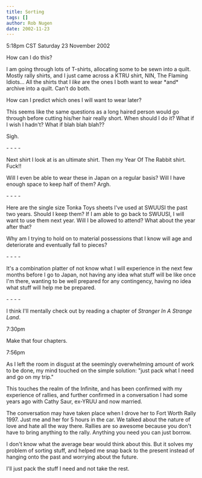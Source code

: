 ```yaml
---
title: Sorting
tags: []
author: Rob Nugen
date: 2002-11-23
---
```


<p class=date>5:18pm CST Saturday 23 November 2002</p>

<p>How can I do this?</p>

<p>I am going through lots of T-shirts, allocating some to be sewn
into a quilt.  Mostly rally shirts, and I just came across a KTRU
shirt, NIN, The Flaming Idiots...  All the shirts that I <em>like</em>
are the ones I both want to wear *and* archive into a quilt.  Can't do
both.</p>

<p>How can I predict which ones I will want to wear later?</p>

<p>This seems like the same questions as a long haired person would go
through before cutting his/her hair really short.  When should I do
it?  What if I wish I hadn't?  What if blah blah blah??</p>

<p>Sigh.</p>

<p>- - - -</p>

<p>Next shirt I look at is an ultimate shirt.  Then my Year Of The
Rabbit shirt.  Fuck!!</p>

<p>Will I even be able to wear these in Japan on a regular basis?
Will I have enough space to keep half of them?  Argh.</p>

<p>- - - -</p>

<p>Here are the single size Tonka Toys sheets I've used at SWUUSI the
past two years.  Should I keep them?  If I am able to go back to
SWUUSI, I will want to use them next year.  Will I be allowed to
attend?  What about the year after that?</p>

<p>Why am I trying to hold on to material possessions that I know will
age and deteriorate and eventually fall to pieces?</p>

<p>- - - -</p>

<p>It's a combination platter of not know what I will experience in
the next few months before I go to Japan, not having any idea what
stuff will be like once I'm there, wanting to be well prepared for any
contingency, having no idea what stuff will help me be prepared.</p>

<p>- - - -</p>

<p>I think I'll mentally check out by reading a chapter of
<em>Stranger In A Strange Land</em>.</p>

<p class=date>7:30pm</p>

<p>Make that four chapters.</p>

<p class=date>7:56pm</p>

<p>As I left the room in disgust at the seemingly overwhelming amount
of work to be done, my mind touched on the simple solution: "just pack
what I need and go on my trip."</p>

<p>This touches the realm of the Infinite, and has been confirmed with
my experience of rallies, and further confirmed in a conversation I
had some years ago with Cathy Saur, ex-YRUU and now married.</p>

<p>The conversation may have taken place when I drove her to Fort
Worth Rally 1997.  Just me and her for 5 hours in the car.  We talked
about the nature of love and hate all the way there.  Rallies are so
awesome because you don't have to bring anything to the rally.
Anything you need you can just borrow.</p>

<p>I don't know what the average bear would think about this.  But it
solves my problem of sorting stuff, and helped me snap back to the
present instead of hanging onto the past and worrying about the
future.</p>

<p>I'll just pack the stuff I need and not take the rest.</p>
